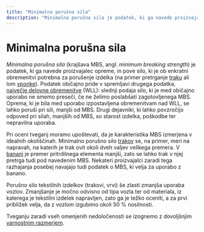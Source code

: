 ```yaml
---
title: "Minimalna porušna sila"
description: "Minimalna porušna sila je podatek, ki ga navede proizvajalec opreme, in pove silo, ki je ob enkratni obremenitvi potrebna za porušenje izdelka."
---
```


# Minimalna porušna sila

_Minimalna porušna sila_ (krajšava MBS, angl. _minimum breaking strength_) je podatek, ki ga navede proizvajalec opreme, in pove silo, ki je ob enkratni obremenitvi potrebna za porušenje izdelka (na primer pretrganje [traku](trak) ali lom [vponke](vponka)). Podatek običajno pride v spremljavi drugega podatka, [največje delovne obremenitve](najvecja-delovna-obremenitev) (WLL): slednji podaja silo, ki je med običajno uporabo ne smemo preseči, če ne želimo poslabšati zagotovljenega MBS. Oprema, ki je bila med uporabo izpostavljena obremenitvam nad WLL, se lahko poruši pri sili, manjši od MBS. Drugi dejavniki, ki lahko povzročijo odpoved pri silah, manjših od MBS, so starost izdelka, poškodbe ter nepravilna uporaba.

Pri oceni tveganj moramo upoštevati, da je karakteristika MBS izmerjena v idealnih okoliščinah. Minimalno porušno silo [trakov](trak) se, na primer, meri na napravah, na katerih je trak ovit okoli dveh valjev velikega premera. V [banani](banana) je premer pritrdilnega elementa manjši, zato se lahko trak v njej pretrga tudi pod navedenim MBS. Nekateri proizvajalci zaradi tega razhajanja posebej navajajo tudi podatek o MBS, ki velja za uporabo z banano.

Porušno silo tekstilnih izdelkov (trakovi, vrvi) še zlasti zmanjša uporaba vozlov. Zmanjšanje je močno odvisno od tipa vozla ter od materiala, iz katerega je tekstilni izdelek napravljen, zato ga je težko oceniti, a za prvi približek velja, da z vozlom izgubimo okoli 50 % nosilnosti.

Tveganju zaradi vseh omenjenih nedoločenosti se izognemo z dovoljšnjim [varnostnim razmerjem](varnostno-razmerje).
